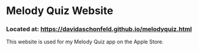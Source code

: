 # Melody Quiz Website
### Located at: https://davidaschonfeld.github.io/melodyquiz.html

This website is used for my Melody Quiz app on the Apple Store.
